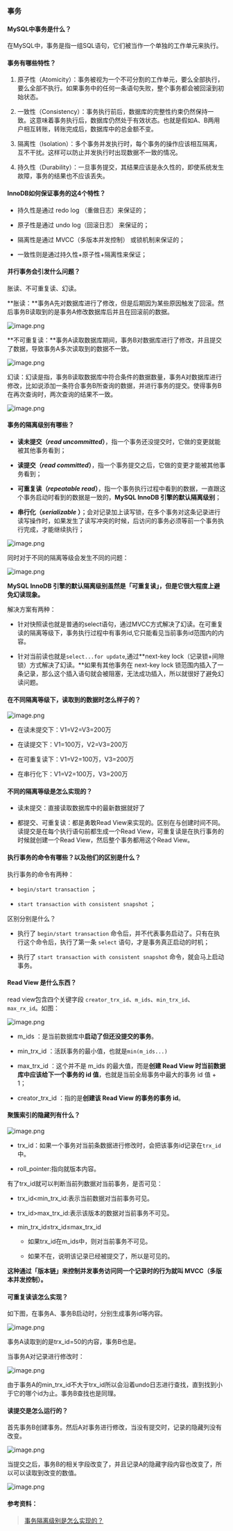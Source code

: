 ### 事务

#### MySQL中事务是什么？

在MySQL中，事务是指一组SQL语句，它们被当作一个单独的工作单元来执行。

#### 事务有哪些特性？

1. 原子性（Atomicity）：事务被视为一个不可分割的工作单元，要么全部执行，要么全部不执行。如果事务中的任何一条语句失败，整个事务都会被回滚到初始状态。

2. 一致性（Consistency）：事务执行前后，数据库的完整性约束仍然保持一致。这意味着事务执行后，数据库仍然处于有效状态。也就是假如A、B两用户相互转账，转账完成后，数据库中的总金额不变。

3. 隔离性（Isolation）：多个事务并发执行时，每个事务的操作应该相互隔离，互不干扰。这样可以防止并发执行时出现数据不一致的情况。

4. 持久性（Durability）：一旦事务提交，其结果应该是永久性的，即使系统发生故障，事务的结果也不应该丢失。

#### InnoDB如何保证事务的这4个特性？

- 持久性是通过 redo log （重做日志）来保证的；

- 原子性是通过 undo log（回滚日志） 来保证的；

- 隔离性是通过 MVCC（多版本并发控制） 或锁机制来保证的；

- 一致性则是通过持久性+原子性+隔离性来保证；

#### 并行事务会引发什么问题？

胀读、不可重复读、幻读。

**胀读：**事务A先对数据库进行了修改，但是后期因为某些原因触发了回滚。然后事务B读取到的是事务A修改数据库后并且在回滚前的数据。

![image.png](https://hruoxuan.oss-cn-shenzhen.aliyuncs.com/image.png)

**不可重复读：**事务A读取数据库期间，事务B对数据库进行了修改，并且提交了数据，导致事务A多次读取到的数据不一致。

![image.png](https://hruoxuan.oss-cn-shenzhen.aliyuncs.com/image%201.png)

幻读：幻读是指，事务B读取数据库中符合条件的数据数量，事务A对数据库进行修改，比如说添加一条符合事务B所查询的数据，并进行事务的提交。使得事务B在再次查询时，两次查询的结果不一致。

![image.png](https://hruoxuan.oss-cn-shenzhen.aliyuncs.com/image%202.png)

#### 事务的隔离级别有哪些？

- **读未提交（*read uncommitted*）**，指一个事务还没提交时，它做的变更就能被其他事务看到；

- **读提交（*read committed*）**，指一个事务提交之后，它做的变更才能被其他事务看到；

- **可重复读（*repeatable read*）**，指一个事务执行过程中看到的数据，一直跟这个事务启动时看到的数据是一致的，**MySQL InnoDB 引擎的默认隔离级别**；

- **串行化（*serializable* ）**；会对记录加上读写锁，在多个事务对这条记录进行读写操作时，如果发生了读写冲突的时候，后访问的事务必须等前一个事务执行完成，才能继续执行；

![image.png](https://hruoxuan.oss-cn-shenzhen.aliyuncs.com/image%203.png)

同时对于不同的隔离等级会发生不同的问题：

![image.png](https://hruoxuan.oss-cn-shenzhen.aliyuncs.com/image%204.png)

**MySQL InnoDB 引擎的默认隔离级别虽然是「可重复读」，但是它很大程度上避免幻读现象。**

解决方案有两种：

- 针对快照读也就是普通的select语句，通过MVCC方式解决了幻读。在可重复读的隔离等级下，事务执行过程中有事务id,它只能看见当前事务id范围内的内容。

- 针对当前读也就是`select...for update`,通过**next-key lock（记录锁+间隙锁）方式解决了幻读。**如果有其他事务在 next-key lock 锁范围内插入了一条记录，那么这个插入语句就会被阻塞，无法成功插入，所以就很好了避免幻读问题。

#### 在不同隔离等级下，读取到的数据时怎么样子的？

![image.png](https://hruoxuan.oss-cn-shenzhen.aliyuncs.com/image%205.png)

- 在读未提交下：V1=V2=V3=200万

- 在读提交下：V1=100万，V2=V3=200万

- 在可重复读下：V1=V2=100万，V3=200万

- 在串行化下：V1=V2=100万，V3=200万

#### 不同的隔离等级是怎么实现的？

- 读未提交：直接读取数据库中的最新数据就好了

- 都提交、可重复读：都是勇敢Read View来实现的。区别在与创建时间不同。读提交是在每个执行语句前都生成一个Read View，可重复读是在执行事务的时候就创建一个Read View，然后整个事务都用这个Read View。

#### 执行事务的命令有哪些？以及他们的区别是什么？

执行事务的命令有两种：

- `begin/start transaction` ；

- `start transaction with consistent snapshot` ；

区别分别是什么？

- 执行了 `begin/start transaction` 命令后，并不代表事务启动了。只有在执行这个命令后，执行了第一条 `select` 语句，才是事务真正启动的时机；

- 执行了 `start transaction with consistent snapshot` 命令，就会马上启动事务。

#### Read View 是什么东西？

read view包含四个关键字段 `creator_trx_id`、`m_ids`、`min_trx_id`、`max_rx_id`。如图：

![image.png](https://hruoxuan.oss-cn-shenzhen.aliyuncs.com/image%206.png)

- m_ids ：是当前数据库中**启动了但还没提交的事务**。

- min_trx_id ：活跃事务的最小值，也就是`min(m_ids...)`

- max_trx_id ：这个并不是 m_ids 的最大值，而是**创建 Read View 时当前数据库中应该给下一个事务的 id 值**，也就是当前全局事务中最大的事务 id 值 + 1；

- creator_trx_id ：指的是**创建该 Read View 的事务的事务 id**。

#### 聚簇索引的隐藏列有什么？

![image.png](https://hruoxuan.oss-cn-shenzhen.aliyuncs.com/image%207.png)

- trx_id：如果一个事务对当前条数据进行修改时，会把该事务id记录在`trx_id`中。

- roll_pointer:指向就版本内容。

有了trx_id就可以判断当前列数据对当前事务，是否可见：

- trx_id<min_trx_id:表示当前数据对当前事务可见。

- trx_id>max_trx_id:表示该版本的数据对当前事务不可见。

- min_trx_id≤trx_id≤max_trx_id

    - 如果trx_id在m_ids中，则对当前事务不可见。

    - 如果不在，说明该记录已经被提交了，所以是可见的。

**这种通过「版本链」来控制并发事务访问同一个记录时的行为就叫 MVCC（多版本并发控制）。**

#### 可重复读该怎么实现？

如下图，在事务A、事务B启动时，分别生成事务id等内容。

![image.png](https://hruoxuan.oss-cn-shenzhen.aliyuncs.com/image%208.png)

事务A读取到的是trx_id=50的内容，事务B也是。

当事务A对记录进行修改时：

![image.png](https://hruoxuan.oss-cn-shenzhen.aliyuncs.com/image%209.png)

由于事务A的min_trx_id不大于trx_id所以会沿着undo日志进行查找，直到找到小于它的哪个id为止。事务B查找也是同理。

#### 读提交是怎么运行的？

首先事务B创建事务。然后A对事务进行修改，当没有提交时，记录的隐藏列没有改变。

![image.png](https://hruoxuan.oss-cn-shenzhen.aliyuncs.com/image%2010.png)

当提交之后，事务B的相关字段改变了，并且记录A的隐藏字段内容也改变了，所以可以读取到改变的数值。

![image.png](https://hruoxuan.oss-cn-shenzhen.aliyuncs.com/image%2011.png)

#### 参考资料：

> [事务隔离级别是怎么实现的？](https://xiaolincoding.com/mysql/transaction/mvcc.html)



